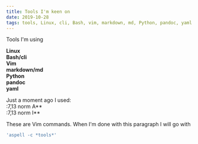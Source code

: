 ```yaml
---
title: Tools I'm keen on
date: 2019-10-28
tags: tools, Linux, cli, Bash, vim, markdown, md, Python, pandoc, yaml  
---
```


Tools I'm using

**Linux**  
**Bash/cli**  
**Vim**  
**markdown/md**  
**Python**  
**pandoc**  
**yaml**  

Just a moment ago I used:  
:7,13 norm A**  
:7,13 norm I**  

These are Vim commands. When I'm done with this paragraph I will go with

```Bash / cli
'aspell -c *tools*'
```
